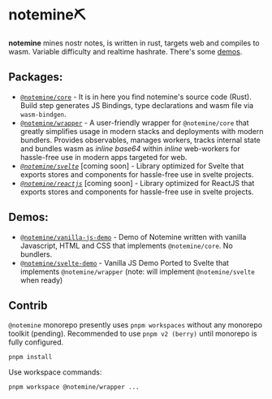 # notemine⛏️ 

**notemine** mines nostr notes, is written in rust, targets web and compiles to wasm. Variable difficulty and realtime hashrate. There's some [demos](https://sandwichfarm.github.io/notemine).

## Packages:
- [`@notemine/core`](./packages/core/) - It is in here you find notemine's source code (Rust). Build step generates JS Bindings, type declarations and wasm file via `wasm-bindgen`.
- [`@notemine/wrapper`](./packages/wrapper/) - A user-friendly wrapper for `@notemine/core` that greatly simplifies usage in modern stacks and deployments with modern bundlers. Provides observables, manages workers, tracks internal state and bundles wasm as _inline base64_ within _inline_ web-workers for hassle-free use in modern apps targeted for web.
- _[`@notemine/svelte`](./packages/svelte/)_ [coming soon]  - Library optimized for Svelte that exports stores and components for hassle-free use in svelte projects.
- _[`@notemine/reactjs`](./packages/reactjs/)_ [coming soon] -  Library optimized for ReactJS that exports stores and components for hassle-free use in svelte projects.

## Demos:
- [`@notemine/vanilla-js-demo`](./demos/vanilla-js/) - Demo of Notemine written with vanilla Javascript, HTML and CSS that implements `@notemine/core`. No bundlers.
- [`@notemine/svelte-demo`](./demos/svelte/) - Vanilla JS Demo Ported to Svelte that implements `@notemine/wrapper` (note: will implement `@notemine/svelte` when ready) 

## Contrib
`@notemine` monorepo presently uses `pnpm workspaces` without any monorepo toolkit (pending). Recommended to use `pnpm v2 (berry)` until monorepo is fully configured.
```
pnpm install 
```

Use workspace commands: 
```
pnpm workspace @notemine/wrapper ...
```
